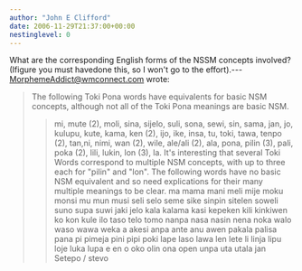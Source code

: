 ```yaml
---
author: "John E Clifford"
date: 2006-11-29T21:37:00+00:00
nestinglevel: 0
---
```

What are the corresponding English forms of the NSSM concepts involved? (Ifigure you must havedone this, so I won't go to the effort).---
 [MorphemeAddict@wmconnect.com](mailto://MorphemeAddict@wmconnect.com) wrote:

> The following Toki Pona words have equivalents for basic NSM concepts,
> although not all of the Toki Pona meanings are basic NSM.
>> mi, mute (2), moli, sina, sijelo, suli, sona, sewi, sin, sama, jan, jo,
> kulupu, kute, kama, ken (2), ijo, ike, insa, tu, toki, tawa, tenpo (2), tan,ni,
> nimi, wan (2), wile, ale/ali (2), ala, pona, pilin (3), pali, poka (2), lili,
> lukin, lon (3), la.
>> It's interesting that several Toki Words correspond to multiple NSM concepts,
> with up to three each for "pilin" and "lon".
>> The following words have no basic NSM equivalent and so need explications for
> their many multiple meanings to be clear.
>> ma mama mani meli mije moku monsi mu mun musi seli selo seme sike sinpin
> sitelen soweli suno supa suwi jaki jelo kala kalama kasi kepeken kili kinkiwen ko
> kon kule ilo taso telo tomo nanpa nasa nasin nena noka walo waso wawa weka a
> akesi anpa ante anu awen pakala palisa pana pi pimeja pini pipi poki lape laso
> lawa len lete li linja lipu loje luka lupa e en o oko olin ona open unpa uta
> utala
>> jan Setepo / stevo
>